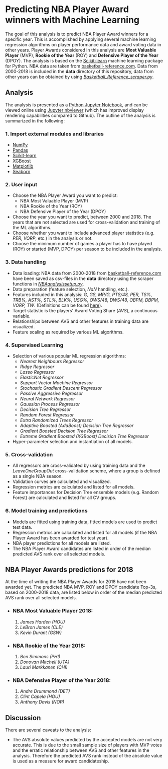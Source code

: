 # Predicting NBA Player Award winners with Machine Learning

The goal of this analysis is to predict NBA Player Award winners for a specific year. This is accomplished by applying several machine learning regression algorithms on player performance data and award voting data in other years. Player Awards considered in this analysis are **Most Valuable Player** (MVP), **Rookie of the Year** (ROY) and **Defensive Player of the Year** (DPOY). The analysis is based on the [Scikit-learn](http://scikit-learn.org) machine learning package for Python. NBA data are taken from [basketball-reference.com](https://www.basketball-reference.com). Data from 2000-2018 is included in the **data** directory of this repository, data from other years can be obtained by using [*Basketball_Reference_scraper.py*](Basketball_Reference_scraper.py).  

## Analysis

The analysis is presented as a [Python Jupyter Notebook](NBA_PlayerAwards.ipynb), and can be viewed online using [Jupyter nbviewer](https://nbviewer.jupyter.org/github/gmalim/NBA_analysis/blob/master/NBA_PlayerAwards.ipynb) (which has improved display rendering capabilities compared to Github). The outline of the analysis is summarized in the following:

### 1. Import external modules and libraries

- [NumPy](http://www.numpy.org)
- [Pandas](https://pandas.pydata.org)
- [Scikit-learn](http://scikit-learn.org)
- [XGBoost](http://xgboost.readthedocs.io/en/latest/)
- [Matplotlib](https://matplotlib.org/)
- [Seaborn](https://seaborn.pydata.org/)

### 2. User input

- Choose the NBA Player Award you want to predict:
	- NBA Most Valuable Player (MVP)
	- NBA Rookie of the Year (ROY)
	- NBA Defensive Player of the Year (DPOY)
- Choose the year you want to predict, between 2000 and 2018. The years that are not selected are used for cross-validation and training of the ML algorithms.
- Choose whether you want to include advanced player statistics (e.g. *PER*, *VORP*, etc.) in the analysis or not.
- Choose the minimum number of games a player has to have played (ROY) or started (MVP, DPOY) per season to be included in the analysis.

### 3. Data handling

- Data loading: NBA data from 2000-2018 from [basketball-reference.com](https://www.basketball-reference.com) have been saved as csv-files in the **data** directory using the scraper functions in [*NBAanalysissetup.py*](NBAanalysissetup.py).
- Data preparation (feature selection, *NaN* handling, etc.).
- Features included in this analysis: *G, GS, MP/G, PTS/48, PER, TS%, TRB%, AST%, STL%, BLK%, USG%, OWS/48, DWS/48, OBPM, DBPM, VORP, TW*. (Definitions can be found [here](https://www.basketball-reference.com/about/glossary.html)).
- Target statistic is the players' Award Voting Share (*AVS*), a continuous variable.
- Relationships between AVS and other features in training data are visualized.
- Feature scaling as required by various ML algorithms.

### 4. Supervised Learning

- Selection of various popular ML regression algorithms:
	- *Nearest Neighbours Regressor*
	- *Ridge Regressor*
	- *Lasso Regressor*
	- *ElasticNet Regressor*
	- *Support Vector Machine Regressor*
	- *Stochastic Gradient Descent Regressor*
	- *Passive Aggressive Regressor*
	- *Neural Network Regressor*
	- *Gaussian Process Regressor*
	- *Decision Tree Regressor*
	- *Random Forest Regressor*
	- *Extra Randomized Trees Regressor*
	- *Adaptive Boosted (AdaBoost) Decision Tree Regressor*
	- *Gradient Boosted Decision Tree Regressor*
	- *Extreme Gradient Boosted (XGBoost) Decision Tree Regressor*
- Hyper-parameter selection and instantiation of all models.

### 5. Cross-validation 

- All regressors are cross-validated by using training data and the *LeaveOneGroupOut* cross-validation scheme, where a group is defined as a single NBA season.
- Validation curves are calculated and visualized.
- Regression metrics are calculated and listed for all models.
- Feature importances for Decision Tree ensemble models (e.g. Random Forest) are calculated and listed for all CV groups.

### 6. Model training and predictions

- Models are fitted using training data, fitted models are used to predict test data.
- Regression metrics are calculated and listed for all models (if the NBA Player Award has been awarded for test year).
- NBA player predictions for all models are listed.
- The NBA Player Award candidates are listed in order of the median predicted AVS rank over all selected models.

## NBA Player Awards predictions for 2018

At the time of writing the NBA Player Awards for 2018 have not been awarded yet. The predicted NBA MVP, ROY and DPOY candidate Top-3s, based on 2000-2018 data, are listed below in order of the median predicted AVS rank over all selected models.

- ### NBA Most Valuable Player 2018:

	1. *James Harden (HOU)*
	2. *LeBron James (CLE)* 
	3. *Kevin Durant (GSW)* 

- ### NBA Rookie of the Year 2018:

	1. *Ben Simmons (PHI)*
	2. *Donovan Mitchell (UTA)*
	3. *Lauri Markkanen (CHI)*

- ### NBA Defensive Player of the Year 2018:

	1. *Andre Drummond (DET)*
	2. *Clint Capela (HOU)*
	3. *Anthony Davis (NOP)*

## Discussion

There are several caveats to the analysis:

- The AVS absolute values predicted by the accepted models are not very accurate. This is due to the small sample size of players with MVP votes and the erratic relationship between AVS and other features in the analysis. Therefore the predicted AVS rank instead of the absolute value is used as a measure for award candidateship.